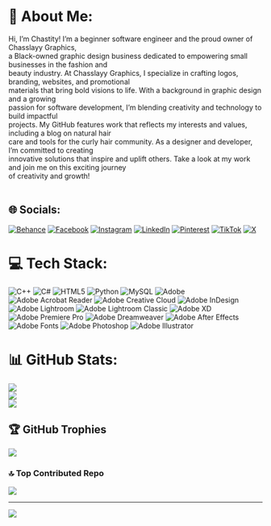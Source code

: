 # 💫 About Me:
Hi, I’m Chastity! I’m a beginner software engineer  and the proud owner of Chasslayy Graphics, <br>a Black-owned graphic design business dedicated to empowering small businesses in the fashion and <br>beauty industry. At Chasslayy Graphics, I specialize in crafting logos, branding, websites, and promotional <br>materials that bring bold visions to life. With a  background in graphic design and a growing <br>passion for software development, I’m blending creativity and technology to build impactful <br>projects. My GitHub features work that reflects my interests and values, including a blog on natural hair<br> care and tools for the curly hair community. As a designer and developer, I’m committed to  creating <br>innovative solutions that inspire and  uplift others. Take a look at my work and join me on this exciting journey <br>of creativity and growth!<br><br>


## 🌐 Socials:
[![Behance](https://img.shields.io/badge/Behance-1769ff?logo=behance&logoColor=white)](https://behance.net/chasslayy) [![Facebook](https://img.shields.io/badge/Facebook-%231877F2.svg?logo=Facebook&logoColor=white)](https://facebook.com/chasslayygraphics) [![Instagram](https://img.shields.io/badge/Instagram-%23E4405F.svg?logo=Instagram&logoColor=white)](https://instagram.com/chasslayygraphics ) [![LinkedIn](https://img.shields.io/badge/LinkedIn-%230077B5.svg?logo=linkedin&logoColor=white)](https://linkedin.com/in/chastitylewis) [![Pinterest](https://img.shields.io/badge/Pinterest-%23E60023.svg?logo=Pinterest&logoColor=white)](https://pinterest.com/chasslayygraphics ) [![TikTok](https://img.shields.io/badge/TikTok-%23000000.svg?logo=TikTok&logoColor=white)](https://tiktok.com/@chasslayy) [![X](https://img.shields.io/badge/X-black.svg?logo=X&logoColor=white)](https://x.com/Chas_Slayy) 

# 💻 Tech Stack:
![C++](https://img.shields.io/badge/c++-%2300599C.svg?style=for-the-badge&logo=c%2B%2B&logoColor=white) ![C#](https://img.shields.io/badge/c%23-%23239120.svg?style=for-the-badge&logo=csharp&logoColor=white) ![HTML5](https://img.shields.io/badge/html5-%23E34F26.svg?style=for-the-badge&logo=html5&logoColor=white) ![Python](https://img.shields.io/badge/python-3670A0?style=for-the-badge&logo=python&logoColor=ffdd54) ![MySQL](https://img.shields.io/badge/mysql-4479A1.svg?style=for-the-badge&logo=mysql&logoColor=white) ![Adobe](https://img.shields.io/badge/adobe-%23FF0000.svg?style=for-the-badge&logo=adobe&logoColor=white) ![Adobe Acrobat Reader](https://img.shields.io/badge/Adobe%20Acrobat%20Reader-EC1C24.svg?style=for-the-badge&logo=Adobe%20Acrobat%20Reader&logoColor=white) ![Adobe Creative Cloud](https://img.shields.io/badge/Adobe%20Creative%20Cloud-DA1F26.svg?style=for-the-badge&logo=Adobe%20Creative%20Cloud&logoColor=white) ![Adobe InDesign](https://img.shields.io/badge/Adobe%20InDesign-49021F?style=for-the-badge&logo=adobeindesign&logoColor=FF3366) ![Adobe Lightroom](https://img.shields.io/badge/Adobe%20Lightroom-31A8FF.svg?style=for-the-badge&logo=Adobe%20Lightroom&logoColor=white) ![Adobe Lightroom Classic](https://img.shields.io/badge/Adobe%20Lightroom%20Classic-31A8FF.svg?style=for-the-badge&logo=Adobe%20Lightroom%20Classic&logoColor=white) ![Adobe XD](https://img.shields.io/badge/Adobe%20XD-470137?style=for-the-badge&logo=Adobe%20XD&logoColor=#FF61F6) ![Adobe Premiere Pro](https://img.shields.io/badge/Adobe%20Premiere%20Pro-9999FF.svg?style=for-the-badge&logo=Adobe%20Premiere%20Pro&logoColor=white) ![Adobe Dreamweaver](https://img.shields.io/badge/Adobe%20Dreamweaver-FF61F6.svg?style=for-the-badge&logo=Adobe%20Dreamweaver&logoColor=white) ![Adobe After Effects](https://img.shields.io/badge/Adobe%20After%20Effects-9999FF.svg?style=for-the-badge&logo=Adobe%20After%20Effects&logoColor=white) ![Adobe Fonts](https://img.shields.io/badge/Adobe%20Fonts-000B1D.svg?style=for-the-badge&logo=Adobe%20Fonts&logoColor=white) ![Adobe Photoshop](https://img.shields.io/badge/adobe%20photoshop-%2331A8FF.svg?style=for-the-badge&logo=adobe%20photoshop&logoColor=white) ![Adobe Illustrator](https://img.shields.io/badge/adobe%20illustrator-%23FF9A00.svg?style=for-the-badge&logo=adobe%20illustrator&logoColor=white)
# 📊 GitHub Stats:
![](https://github-readme-stats.vercel.app/api?username=chasslayy&theme=dark&hide_border=false&include_all_commits=false&count_private=false)<br/>
![](https://github-readme-streak-stats.herokuapp.com/?user=chasslayy&theme=dark&hide_border=false)<br/>
![](https://github-readme-stats.vercel.app/api/top-langs/?username=chasslayy&theme=dark&hide_border=false&include_all_commits=false&count_private=false&layout=compact)

## 🏆 GitHub Trophies
![](https://github-profile-trophy.vercel.app/?username=chasslayy&theme=radical&no-frame=false&no-bg=true&margin-w=4)

### 🔝 Top Contributed Repo
![](https://github-contributor-stats.vercel.app/api?username=chasslayy&limit=5&theme=dark&combine_all_yearly_contributions=true)

---
[![](https://visitcount.itsvg.in/api?id=chasslayy&icon=0&color=0)](https://visitcount.itsvg.in)

<!-- Proudly created with GPRM ( https://gprm.itsvg.in ) -->
